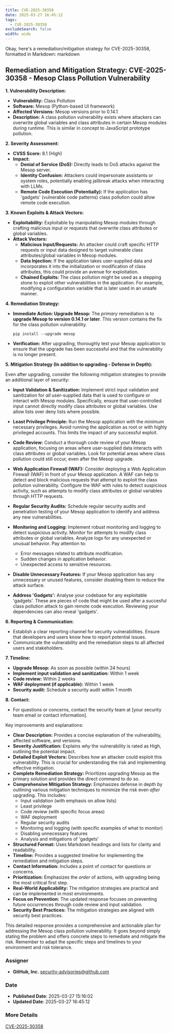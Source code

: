 ```yaml
---
title: CVE-2025-30358
date: 2025-03-27 16:45:12
tags:
  - CVE-2025-30358
excludeSearch: false
width: wide
---
```


Okay, here's a remediation/mitigation strategy for CVE-2025-30358, formatted in Markdown:
markdown
## Remediation and Mitigation Strategy: CVE-2025-30358 - Mesop Class Pollution Vulnerability

**1. Vulnerability Description:**

*   **Vulnerability:** Class Pollution
*   **Software:** Mesop (Python-based UI framework)
*   **Affected Versions:**  Mesop versions prior to 0.14.1
*   **Description:**  A class pollution vulnerability exists where attackers can overwrite global variables and class attributes in certain Mesop modules during runtime. This is similar in concept to JavaScript prototype pollution.

**2. Severity Assessment:**

*   **CVSS Score:** 8.1 (High)
*   **Impact:**
    *   **Denial of Service (DoS):**  Directly leads to DoS attacks against the Mesop server.
    *   **Identity Confusion:**  Attackers could impersonate assistants or system roles, potentially enabling jailbreak attacks when interacting with LLMs.
    *   **Remote Code Execution (Potentially):** If the application has 'gadgets' (vulnerable code patterns) class pollution could allow remote code execution.

**3. Known Exploits & Attack Vectors:**

*   **Exploitability:** Exploitable by manipulating Mesop modules through crafting malicious input or requests that overwrite class attributes or global variables.
*   **Attack Vectors:**
    *   **Malicious Input/Requests:** An attacker could craft specific HTTP requests or input data designed to target vulnerable class attributes/global variables in Mesop modules.
    *   **Data Injection:** If the application takes user-supplied data and incorporates it into the initialization or modification of class attributes, this could provide an avenue for exploitation.
    *   **Chained Exploits:** The class pollution might be used as a stepping stone to exploit other vulnerabilities in the application. For example, modifying a configuration variable that is later used in an unsafe manner.

**4. Remediation Strategy:**

*   **Immediate Action: Upgrade Mesop:** The *primary* remediation is to **upgrade Mesop to version 0.14.1 or later**.  This version contains the fix for the class pollution vulnerability.

        pip install --upgrade mesop
    
*   **Verification:** After upgrading, thoroughly test your Mesop application to ensure that the upgrade has been successful and that the vulnerability is no longer present.

**5. Mitigation Strategy (In addition to upgrading - Defense in Depth):**

Even after upgrading, consider the following mitigation strategies to provide an additional layer of security:

*   **Input Validation & Sanitization:** Implement strict input validation and sanitization for *all* user-supplied data that is used to configure or interact with Mesop modules.  Specifically, ensure that user-controlled input cannot directly modify class attributes or global variables. Use allow lists over deny lists where possible.

*   **Least Privilege Principle:**  Run the Mesop application with the *minimum* necessary privileges. Avoid running the application as root or with highly privileged accounts.  This limits the impact of any successful exploit.

*   **Code Review:**  Conduct a thorough code review of your Mesop application, focusing on areas where user-supplied data interacts with class attributes or global variables. Look for potential areas where class pollution could still occur, even after the Mesop upgrade.

*   **Web Application Firewall (WAF):** Consider deploying a Web Application Firewall (WAF) in front of your Mesop application. A WAF can help to detect and block malicious requests that attempt to exploit the class pollution vulnerability. Configure the WAF with rules to detect suspicious activity, such as attempts to modify class attributes or global variables through HTTP requests.

*   **Regular Security Audits:**  Schedule regular security audits and penetration testing of your Mesop application to identify and address any new vulnerabilities.

*   **Monitoring and Logging:** Implement robust monitoring and logging to detect suspicious activity. Monitor for attempts to modify class attributes or global variables. Analyze logs for any unexpected or unusual behavior.  Pay attention to:
    *   Error messages related to attribute modification.
    *   Sudden changes in application behavior.
    *   Unexpected access to sensitive resources.

*   **Disable Unnecessary Features:** If your Mesop application has any unnecessary or unused features, consider disabling them to reduce the attack surface.

*   **Address 'Gadgets':** Analyse your codebase for any exploitable 'gadgets'. These are pieces of code that might be used after a succesful class pollution attack to gain remote code execution. Reviewing your dependencies can also reveal 'gadgets'.

**6.  Reporting & Communication:**

*   Establish a clear reporting channel for security vulnerabilities.  Ensure that developers and users know how to report potential issues.
*   Communicate the vulnerability and the remediation steps to all affected users and stakeholders.

**7. Timeline:**

*   **Upgrade Mesop:** As soon as possible (within 24 hours)
*   **Implement input validation and sanitization:** Within 1 week
*   **Code review:** Within 2 weeks
*   **WAF deployment (if applicable):** Within 1 week
*   **Security audit:** Schedule a security audit within 1 month

**8.  Contact:**

*   For questions or concerns, contact the security team at [your security team email or contact information].

Key improvements and explanations:

*   **Clear Description:**  Provides a concise explanation of the vulnerability, affected software, and versions.
*   **Severity Justification:** Explains *why* the vulnerability is rated as High, outlining the potential impact.
*   **Detailed Exploit Vectors:**  Describes *how* an attacker could exploit this vulnerability. This is crucial for understanding the risk and implementing effective mitigation.
*   **Complete Remediation Strategy:**  Prioritizes upgrading Mesop as the primary solution and provides the direct command to do so.
*   **Comprehensive Mitigation Strategy:** Emphasizes defense in depth by outlining various mitigation techniques to minimize the risk even *after* upgrading.  This includes:
    *   Input validation (with emphasis on allow lists)
    *   Least privilege
    *   Code review (with specific focus areas)
    *   WAF deployment
    *   Regular security audits
    *   Monitoring and logging (with specific examples of what to monitor)
    *   Disabling unnecessary features
    *   Analysis and mitigations of 'gadgets'
*   **Structured Format:** Uses Markdown headings and lists for clarity and readability.
*   **Timeline:** Provides a suggested timeline for implementing the remediation and mitigation steps.
*   **Contact Information:**  Includes a point of contact for questions or concerns.
*   **Prioritization:**  Emphasizes the *order* of actions, with upgrading being the most critical first step.
*   **Real-World Applicability:**  The mitigation strategies are practical and can be implemented in most environments.
*   **Focus on Prevention:** The updated response focuses on preventing future occurrences through code review and input validation.
*   **Security Best Practices:** The mitigation strategies are aligned with security best practices.

This detailed response provides a comprehensive and actionable plan for addressing the Mesop class pollution vulnerability.  It goes beyond simply stating the problem and offers concrete steps to remediate and mitigate the risk. Remember to adapt the specific steps and timelines to your environment and risk tolerance.

### Assigner
- **GitHub, Inc.** <security-advisories@github.com>

### Date
- **Published Date**: 2025-03-27 15:16:02
- **Updated Date**: 2025-03-27 16:45:12

### More Details
[CVE-2025-30358](https://www.cvedetails.com/cve/CVE-2025-30358)